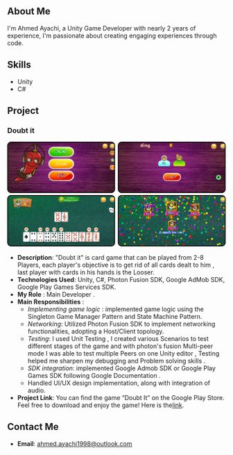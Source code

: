 ## About Me
I'm Ahmed Ayachi, a Unity Game Developer with nearly 2 years of experience, I'm passionate about creating engaging experiences through code.
## Skills
- Unity 
- C# 

##  Project
### Doubt it 
![in_game_screen_shot](/assets/ingame_screen_shots.png)
- **Description**: "Doubt it" is  card game that can be played from 2-8 Players, each player's objective is to get rid of all cards dealt to him , last player with cards in his hands is the Looser.
- **Technologies Used**: Unity, C#, Photon Fusion SDK, Google AdMob SDK, Google Play Games Services SDK.
- **My Role** : Main Developer . 
- **Main Responsibilities** : 
	- *Implementing game logic* :  implemented game logic using the Singleton Game Manager Pattern and State Machine Pattern.
	- *Networking*: Utilized Photon Fusion SDK to implement networking functionalities, adopting a Host/Client topology.  
	- *Testing*: I used Unit Testing , I created various Scenarios to test different stages of the game and with photon's fusion Multi-peer mode I was able to test multiple Peers on one  Unity editor , Testing helped me sharpen my debugging and Problem solving skills .
	- *SDK integration*: implemented Google Admob SDK or Google Play Games SDK following Google Documentation .  
	- Handled UI/UX design implementation, along with integration of audio.
 - **Project Link**: You can find the game “Doubt It” on the Google Play Store. Feel free to download and enjoy the game! Here is the[link](https://play.google.com/store/apps/details?id=com.SpicyHarissa.Doubt_It).

## Contact Me
- **Email**: ahmed.ayachi1998@outlook.com
